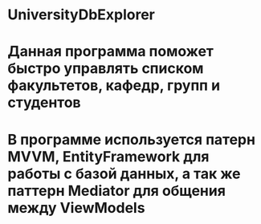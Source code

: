 # UniversityDbExplorer
 
# Данная программа поможет быстро управлять списком факультетов, кафедр, групп и студентов
# В программе используется патерн MVVM, EntityFramework для работы с базой данных, а так же паттерн Mediator для общения между ViewModels
